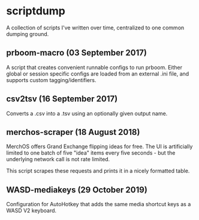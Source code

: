 # scriptdump
A collection of scripts I've written over time, centralized to one common dumping ground.

## prboom-macro (03 September 2017)
A script that creates convenient runnable configs to run prboom. Either global or session specific configs are
loaded from an external .ini file, and supports custom tagging/identifiers.

## csv2tsv (16 September 2017)
Converts a .csv into a .tsv using an optionally given output name.

## merchos-scraper (18 August 2018)
MerchOS offers Grand Exchange flipping ideas for free. The UI is artificially limited to one batch of five "idea" items every five seconds - but the underlying network call is not rate limited.

This script scrapes these requests and prints it in a nicely formatted table.

## WASD-mediakeys (29 October 2019)
Configuration for AutoHotkey that adds the same media shortcut keys as a WASD V2 keyboard.
